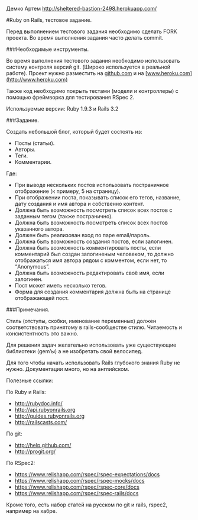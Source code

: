 Демко Артем
http://sheltered-bastion-2498.herokuapp.com/


#Ruby on Rails, тестовое задание.

Перед выполнением тестового задания необходимо сделать FORK проекта. 
Во время выполнения задания часто делать commit. 

###Необходимые инструменты.

Во время выполнения тестового задания необходимо использовать систему контроля версий git. 
(Широко используется в реальной работе). Проект нужно разместить на [github.com](http://github.com)
и на [www.heroku.com](http://www.heroku.com)

Также код необходимо покрыть тестами (модели и контроллеры) с помощью фреймворка для тестирования RSpec 2.

Используемые версии: Ruby 1.9.3 и Rails 3.2

###Задание.

Создать небольшой блог, который будет состоять из:
* Посты (статьи).
* Авторы.
* Теги.
* Комментарии.

Где:
* При выводе нескольких постов использовать постраничное отображение (к примеру, 5 на страницу).
* При отображении поста, показывать список его тегов, название, дату создания и имя автора и собственно контент.
* Должна быть возможность посмотреть список всех постов с заданным тегом (также постранично).
* Должна быть возможность посмотреть список всех постов указанного автора.
* Должен быть реализован вход по паре еmail/пароль.
* Должна быть возможность создания постов, если залогинен.
* Должна быть возможность комментировать посты, если комментарий был создан залогиненым человеком, то должно отображаться имя автора рядом с комментом, если нет, то “Anonymous”.
* Должна быть возможность редактировать своё имя, если залогинен.
* Пост может иметь несколько тегов.
* Форма для создания комментария должна быть на странице отображающей пост.

###Примечания.

Стиль (отступы, скобки, именование переменных) должен соответствовать принятому в rails-сообществе стилю. 
Читаемость и консистентность это важно.

Для решения задач желательно использовать уже существующие библиотеки (gem’ы) а не изобретать свой велосипед.

Для того чтобы начать использовать Rails глубокого знания Ruby не нужно.
Документации много, но на английском.

Полезные ссылки:


По Ruby и Rails:
* http://rubydoc.info/
* http://api.rubyonrails.org
* http://guides.rubyonrails.org
* http://railscasts.com/

По git:
* http://help.github.com/
* http://progit.org/

По RSpec2:
* https://www.relishapp.com/rspec/rspec-expectations/docs
* https://www.relishapp.com/rspec/rspec-mocks/docs
* https://www.relishapp.com/rspec/rspec-core/docs
* https://www.relishapp.com/rspec/rspec-rails/docs

Кроме того, есть набор статей на русском по git и rails, rspec2, например на хабре.
